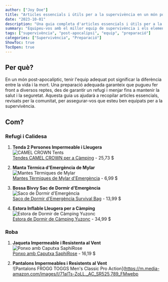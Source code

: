 ```yaml
---
author: ["Joy Doe"]
title: "Articles essencials i útils per a la supervivència en un món post-apocalíptic"
date: "2023-10-01"
description: "Una guia completa d'articles essencials i útils per a la supervivència en un món post-apocalíptic, incloent les millors opcions revisades per la comunitat i on comprar-los per a una entrega ràpida."
summary: "Equipeu-vos amb el millor equip de supervivència i els elements essencials per a un escenari post-apocalíptic. Aquesta guia, compilada amb la col·laboració de la comunitat, enumera els articles millor valorats i enllaços de compra ràpida."
tags: ["supervivència", "post-apocalipsi", "equip", "preparació"]
categories: ["Supervivència", "Preparació"]
ShowToc: true
TocOpen: true
---
```


## Per què?

En un món post-apocalíptic, tenir l'equip adequat pot significar la diferència entre la vida i la mort. Una preparació adequada garanteix que pugueu fer front a diversos reptes, des de garantir un refugi i menjar fins a mantenir la salut i la seguretat. Aquesta guia us ajudarà a recopilar articles essencials, revisats per la comunitat, per assegurar-vos que esteu ben equipats per a la supervivència.

## Com?

### Refugi i Calidesa
1. **Tenda 2 Persones Impermeable i Lleugera**  
   ![CAMEL CROWN Tents](https://m.media-amazon.com/images/I/5165ExIMrsL._AC_SX444_SY639_FMwebp_QL65_.jpg)  
   [Tendes CAMEL CROWN per a Càmping](https://www.amazon.com/dp/B08RJ92BGM?tag=theophiledelm-20) - 25,73 $

2. **Manta Tèrmica d'Emergència de Mylar**  
   ![Mantes Tèrmiques de Mylar](https://m.media-amazon.com/images/I/71Qz48ByjML._AC_SX444_SY639_FMwebp_QL65_.jpg)  
   [Mantes Tèrmiques de Mylar d'Emergència](https://www.amazon.com/dp/B07GLCYR5S?tag=theophiledelm-20) - 6,99 $

3. **Bossa Bivvy Sac de Dormir d'Emergència**  
   ![Saco de Dormir d'Emergència](https://m.media-amazon.com/images/I/816W9uyWJOL._AC_SX444_SY639_FMwebp_QL65_.jpg)  
   [Saco de Dormir d'Emergència Survival Bag](https://www.amazon.com/dp/B01HGV8R50?tag=theophiledelm-20) - 13,99 $

4. **Estora Inflable Lleugera per a Càmping**  
   ![Estora de Dormir de Càmping Yuzonc](https://m.media-amazon.com/images/I/710FSXg104L._AC_SX444_SY639_FMwebp_QL65_.jpg)  
   [Estora de Dormir de Càmping Yuzonc](https://www.amazon.com/dp/B09XDNQWXP?tag=theophiledelm-20) - 34,99 $

### Roba
1. **Jaqueta Impermeable i Resistenta al Vent**  
   ![Ponxo amb Caputxa SaphiRose](https://m.media-amazon.com/images/I/51f4sFDK50L._AC_SR525,789_FMwebp_QL65_.jpg)  
   [Ponxo amb Caputxa SaphiRose](https://www.amazon.com/dp/B07Q3PB9D9?tag=theophiledelm-20) - 16,19 $

2. **Pantalons Impermeables i Resistents al Vent**  
   ![Pantalons FROGG TOGGS Men's Classic Pro Action](https://m.media-amazon.com/images/I/71alTs-ZoLL._AC_SR525,789_FMwebp